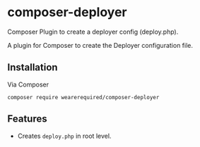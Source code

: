 # composer-deployer
Composer Plugin to create a deployer config (deploy.php).

A plugin for Composer to create the Deployer configuration file.

## Installation

Via Composer

```
composer require wearerequired/composer-deployer
```

## Features

* Creates `deploy.php` in root level.
